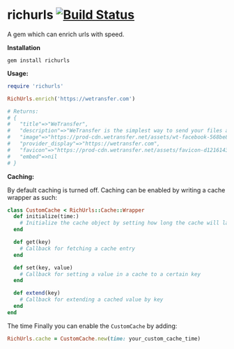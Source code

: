 # richurls [![Build Status](https://travis-ci.com/WeTransfer/richurls.svg?branch=master)](https://travis-ci.com/WeTransfer/richurls)
A gem which can enrich urls with speed.

**Installation**

```
gem install richurls
```

**Usage:**

```ruby
require 'richurls'

RichUrls.enrich('https://wetransfer.com')

# Returns:
# {
#   "title"=>"WeTransfer",
#   "description"=>"WeTransfer is the simplest way to send your files around the world",
#   "image"=>"https://prod-cdn.wetransfer.net/assets/wt-facebook-568be8def5a86a09cedeb21b8f24cb208e86515a552bd07d856c7d5dfc6a23df.png",
#   "provider_display"=>"https://wetransfer.com",
#   "favicon"=>"https://prod-cdn.wetransfer.net/assets/favicon-d12161435ace47c6883360e08466508593325f134c1852b1d0e6e75d5f76adda.ico",
#   "embed"=>nil
# }
```

**Caching:**

By default caching is turned off. Caching can be enabled by writing a cache wrapper as such:

```ruby
class CustomCache < RichUrls::Cache::Wrapper
  def initialize(time:)
    # Initialize the cache object by setting how long the cache will last
  end

  def get(key)
    # Callback for fetching a cache entry
  end

  def set(key, value)
    # Callback for setting a value in a cache to a certain key
  end

  def extend(key)
    # Callback for extending a cached value by key
  end
end
```
The time
Finally you can enable the `CustomCache` by adding:

```ruby
RichUrls.cache = CustomCache.new(time: your_custom_cache_time)
```
